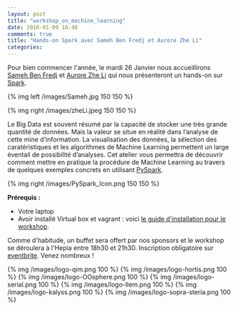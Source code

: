 ```yaml
---
layout: post
title: "workshop_on_machine_learning"
date: 2016-01-09 18:48
comments: true
title: "Hands-on Spark avec Sameh Ben Fredj et Aurore Zhe Li"
categories: 
---
```

Pour bien commencer l'année, le mardi 26 Janvier nous accueillirons <a href="https://twitter.com/SamehBenF">Sameh Ben Fredj</a> et <a href="https://twitter.com/AuroreZheLI">Aurore Zhe Li</a> qui nous présenteront un hands-on sur <a href="http://spark.apache.org/">Spark</a>. 

{% img left /images/Sameh.jpg 150 150 %}

{% img right /images/zheLi.jpeg 150 150 %}

Le Big Data est souvent résumé par la capacité de stocker une très grande quantité de
données. Mais la valeur se situe en réalité dans l’analyse de cette mine d’information. La
visualisation des données, la sélection des caratéristiques et les algorithmes de Machine
Learning permettent un large éventail de possibilité d’analyses. Cet atelier vous permettra
de découvrir comment mettre en pratique la procédure de Machine Learning au travers de
quelques exemples concrets en utilisant <a href="https://spark.apache.org/docs/0.9.0/python-programming-guide.html">PySpark</a>.

{% img right /images/PySpark_Icon.png 150 150 %}

**Prérequis :**

* Votre laptop
* Avoir installé Virtual box et vagrant : voici <a href="https://drive.google.com/file/d/0Bzn4vfNuoe-5NGJPaFRTZVBlNWc/view?usp=sharing">le guide d'installation pour le workshop</a>.


Comme d'habitude, un buffet sera offert par nos sponsors et le workshop se déroulera à l'Hepia entre 18h30 et 21h30. Inscription obligatoire sur <a href="https://www.eventbrite.fr/e/billets-hands-on-spark-avec-sameh-ben-fredj-et-aurore-zhe-li-20657943465">eventbrite</a>. Venez nombreux !

{% img /images/logo-qim.png 100 %}
{% img /images/logo-hortis.png 100 %}
{% img /images/logo-OOsphere.png 100 %}
{% img /images/logo-serial.png 100 %}
{% img /images/logo-Ilem.png 100 %}
{% img /images/logo-kalyss.png 100 %}
{% img /images/logo-sopra-steria.png 100 %}
